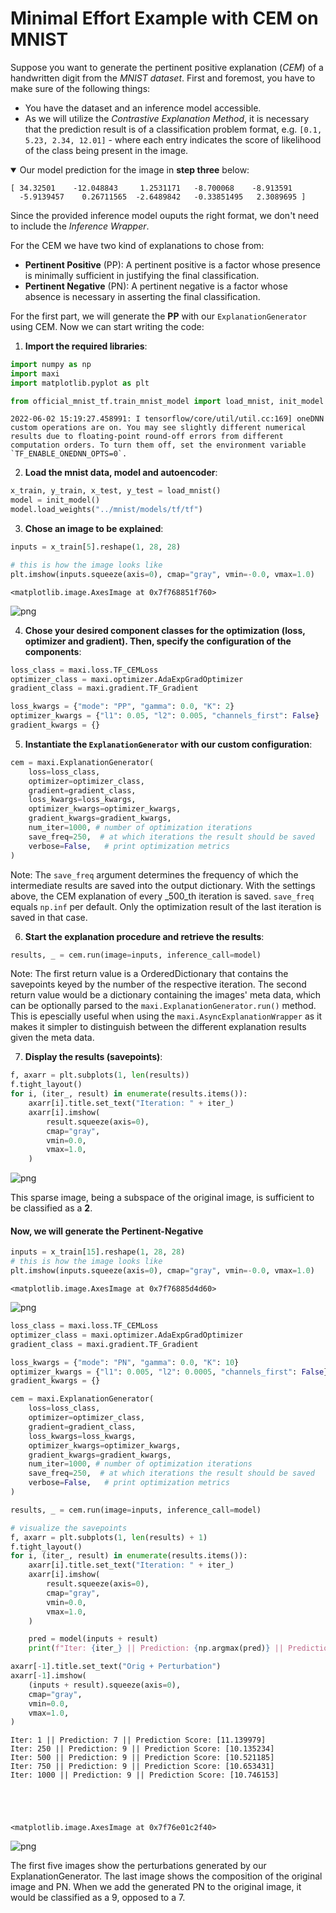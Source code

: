 # Minimal Effort Example with CEM on MNIST

Suppose you want to generate the pertinent positive explanation (_CEM_) of a handwritten digit from the _MNIST dataset_. First and foremost, you have to make sure of the following things:

- You have the dataset and an inference model accessible.
- As we will utilize the _Contrastive Explanation Method_, it is necessary that the prediction result is of a classification problem format, e.g. `[0.1, 5.23, 2.34, 12.01]` - where each entry indicates the score of likelihood of the class being present in the image.

<details open>
<summary>Our model prediction for the image in <b>step three</b> below:</summary>

```
[ 34.32501    -12.048843     1.2531171   -8.700068    -8.913591
  -5.9139457    0.26711565  -2.6489842   -0.33851495   2.3089695 ]
```

</details>

Since the provided inference model ouputs the right format, we don't need to include the _Inference Wrapper_.

For the CEM we have two kind of explanations to chose from:

- **Pertinent Positive** (PP): A pertinent positive is a factor whose presence is minimally sufficient in justifying the final classification.
- **Pertinent Negative** (PN): A pertinent negative is a factor whose absence is necessary in asserting the final classification.

For the first part, we will generate the **PP** with our `ExplanationGenerator` using CEM.
Now we can start writing the code:

1. **Import the required libraries**:

```python
import numpy as np
import maxi
import matplotlib.pyplot as plt

from official_mnist_tf.train_mnist_model import load_mnist, init_model
```

    2022-06-02 15:19:27.458991: I tensorflow/core/util/util.cc:169] oneDNN custom operations are on. You may see slightly different numerical results due to floating-point round-off errors from different computation orders. To turn them off, set the environment variable `TF_ENABLE_ONEDNN_OPTS=0`.

2. **Load the mnist data, model and autoencoder**:

```python
x_train, y_train, x_test, y_test = load_mnist()
model = init_model()
model.load_weights("../mnist/models/tf/tf")
```

3. **Chose an image to be explained**:

```python
inputs = x_train[5].reshape(1, 28, 28)
```

```python
# this is how the image looks like
plt.imshow(inputs.squeeze(axis=0), cmap="gray", vmin=-0.0, vmax=1.0)
```

    <matplotlib.image.AxesImage at 0x7f768851f760>

![png](./../../img/tutorials/min_effort_mnist/output_9_1.png)

4. **Chose your desired component classes for the optimization (loss, optimizer and gradient). Then, specify the configuration of the components**:

```python
loss_class = maxi.loss.TF_CEMLoss
optimizer_class = maxi.optimizer.AdaExpGradOptimizer
gradient_class = maxi.gradient.TF_Gradient

loss_kwargs = {"mode": "PP", "gamma": 0.0, "K": 2}
optimizer_kwargs = {"l1": 0.05, "l2": 0.005, "channels_first": False}
gradient_kwargs = {}
```

5. **Instantiate the `ExplanationGenerator` with our custom configuration**:

```python
cem = maxi.ExplanationGenerator(
    loss=loss_class,
    optimizer=optimizer_class,
    gradient=gradient_class,
    loss_kwargs=loss_kwargs,
    optimizer_kwargs=optimizer_kwargs,
    gradient_kwargs=gradient_kwargs,
    num_iter=1000, # number of optimization iterations
    save_freq=250,  # at which iterations the result should be saved
    verbose=False,   # print optimization metrics
)
```

Note: The `save_freq` argument determines the frequency of which the intermediate results are saved into the output dictionary. With the settings above, the CEM explanation of every \_500_th iteration is saved. `save_freq` equals `np.inf` per default. Only the optimization result of the last iteration is saved in that case.

6. **Start the explanation procedure and retrieve the results**:

```python
results, _ = cem.run(image=inputs, inference_call=model)
```

Note: The first return value is a OrderedDictionary that contains the savepoints keyed by the number of the respective iteration. The second return value would be a dictionary containing the images' meta data, which can be optionally parsed to the `maxi.ExplanationGenerator.run()` method. This is epescially useful when using the `maxi.AsyncExplanationWrapper` as it makes it simpler to distinguish between the different explanation results given the meta data.

7. **Display the results (savepoints)**:

```python
f, axarr = plt.subplots(1, len(results))
f.tight_layout()
for i, (iter_, result) in enumerate(results.items()):
    axarr[i].title.set_text("Iteration: " + iter_)
    axarr[i].imshow(
        result.squeeze(axis=0),
        cmap="gray",
        vmin=0.0,
        vmax=1.0,
    )
```

![png](./../../img/tutorials/min_effort_mnist/output_19_0.png)

This sparse image, being a subspace of the original image, is sufficient to be classified as a **2**.

#### Now, we will generate the Pertinent-Negative

```python
inputs = x_train[15].reshape(1, 28, 28)
# this is how the image looks like
plt.imshow(inputs.squeeze(axis=0), cmap="gray", vmin=-0.0, vmax=1.0)
```

    <matplotlib.image.AxesImage at 0x7f76885d4d60>

![png](./../../img/tutorials/min_effort_mnist/output_22_1.png)

```python
loss_class = maxi.loss.TF_CEMLoss
optimizer_class = maxi.optimizer.AdaExpGradOptimizer
gradient_class = maxi.gradient.TF_Gradient

loss_kwargs = {"mode": "PN", "gamma": 0.0, "K": 10}
optimizer_kwargs = {"l1": 0.005, "l2": 0.0005, "channels_first": False}
gradient_kwargs = {}
```

```python
cem = maxi.ExplanationGenerator(
    loss=loss_class,
    optimizer=optimizer_class,
    gradient=gradient_class,
    loss_kwargs=loss_kwargs,
    optimizer_kwargs=optimizer_kwargs,
    gradient_kwargs=gradient_kwargs,
    num_iter=1000, # number of optimization iterations
    save_freq=250,  # at which iterations the result should be saved
    verbose=False,   # print optimization metrics
)
```

```python
results, _ = cem.run(image=inputs, inference_call=model)
```

```python
# visualize the savepoints
f, axarr = plt.subplots(1, len(results) + 1)
f.tight_layout()
for i, (iter_, result) in enumerate(results.items()):
    axarr[i].title.set_text("Iteration: " + iter_)
    axarr[i].imshow(
        result.squeeze(axis=0),
        cmap="gray",
        vmin=0.0,
        vmax=1.0,
    )

    pred = model(inputs + result)
    print(f"Iter: {iter_} || Prediction: {np.argmax(pred)} || Prediction Score: {np.max(pred, axis=1)}")

axarr[-1].title.set_text("Orig + Perturbation")
axarr[-1].imshow(
    (inputs + result).squeeze(axis=0),
    cmap="gray",
    vmin=0.0,
    vmax=1.0,
)
```

    Iter: 1 || Prediction: 7 || Prediction Score: [11.139979]
    Iter: 250 || Prediction: 9 || Prediction Score: [10.135234]
    Iter: 500 || Prediction: 9 || Prediction Score: [10.521185]
    Iter: 750 || Prediction: 9 || Prediction Score: [10.653431]
    Iter: 1000 || Prediction: 9 || Prediction Score: [10.746153]





    <matplotlib.image.AxesImage at 0x7f76e01c2f40>

![png](./../../img/tutorials/min_effort_mnist/output_26_2.png)

The first five images show the perturbations generated by our ExplanationGenerator. The last image shows the composition of the original image and PN. When we add the generated PN to the original image, it would be classified as a 9, opposed to a 7.
